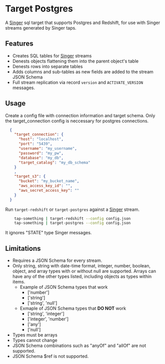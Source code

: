 # Target Postgres

A [Singer](https://singer.io/) sql target that supports Postgres and Redshift, for use with Singer streams generated by Singer taps.

## Features

- Creates SQL tables for [Singer](https://singer.io) streams
- Denests objects flattening them into the parent object's table
- Denests rows into separate tables
- Adds columns and sub-tables as new fields are added to the stream JSON Schema
- Full stream replication via record `version` and `ACTIVATE_VERSION` messages.

## Usage

Create a config file with connection information and target schema. Only the target_connection config is neccessary for postgres connections.

```json
  {
    "target_connection": {
      "host": "localhost",
      "port": "5439",
      "username": "my_username",
      "password": "my_pw",
      "database": "my_db",
      "target_catalog": "my_db_schema"
    }
    ,
    "target_s3": {
      "bucket": "my_bucket_name",
      "aws_access_key_id": "",
      "aws_secret_access_key": ""
    }
  }
```

Run `target-redshift` or `target-postgres` against a [Singer](https://singer.io) stream.

```sh
	tap-something | target-redshift --config config.json
    tap-something | target-postgres --config config.json
```

It ignores "STATE" type Singer messages.

## Limitations
- Requires a JSON Schema for every stream.
- Only string, string with date-time format, integer, number, boolean, object, and array types with or without null are supported. Arrays can have any of the other types listed, including objects as types within items. 
    - Example of JSON Schema types that work
        - ['number']
        - ['string']
        - ['string', 'null']
    - Exmaple of JSON Schema types that **DO NOT** work
        - ['string', 'integer']
        - ['integer', 'number']
        - ['any']
        - ['null']
- Types must be arrays
- Types cannot change
- JSON Schema combinations such as "anyOf" and "allOf" are not supported.
- JSON Schema $ref is not supported.